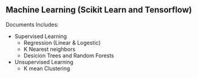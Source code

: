 ## Machine Learning (Scikit Learn and Tensorflow)
Documents Includes:
* Supervised Learning
  * Regression (Linear & Logestic)
  * K Nearest neighbors
  * Desicion Trees and Random Forests
* Unsupervised Learning
  * K mean Clustering
